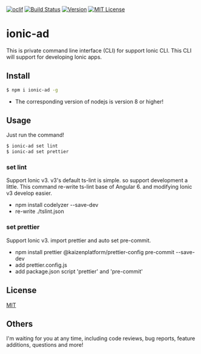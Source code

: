 [![oclif](https://img.shields.io/badge/cli-oclif-brightgreen.svg)](https://oclif.io)
[![Build Status](https://travis-ci.org/rdlabo/ionic-ad.svg?branch=master)](https://travis-ci.org/rdlabo/ionic-ad)
[![Version](https://img.shields.io/npm/v/ionic-ad.svg)](https://npmjs.org/package/ionic-ad)
[![MIT License](http://img.shields.io/badge/license-MIT-blue.svg?style=flat)](LICENSE)

# ionic-ad
This is private command line interface (CLI) for support Ionic CLI. 
This CLI will support for developing Ionic apps.

## Install
```bash
$ npm i ionic-ad -g
```

- The corresponding version of nodejs is version 8 or higher!

## Usage

Just run the command!

```bash
$ ionic-ad set lint
$ ionic-ad set prettier
```

### set lint

Support Ionic v3. v3's default ts-lint is simple. so support development a little. This command re-write ts-lint base of Angular 6. and modifying Ionic v3 develop easier.

- npm install codelyzer --save-dev
- re-write ./tslint.json

### set prettier

Support Ionic v3. import prettier and auto set pre-commit.

- npm install prettier @kaizenplatform/prettier-config pre-commit --save-dev
- add prettier.config.js
- add package.json script 'prettier' and 'pre-commit'


## License
[MIT](https://github.com/k-kuwahara/ja-greetings/blob/master/LICENSE)


## Others
I'm waiting for you at any time, including code reviews, bug reports, feature additions, questions and more!